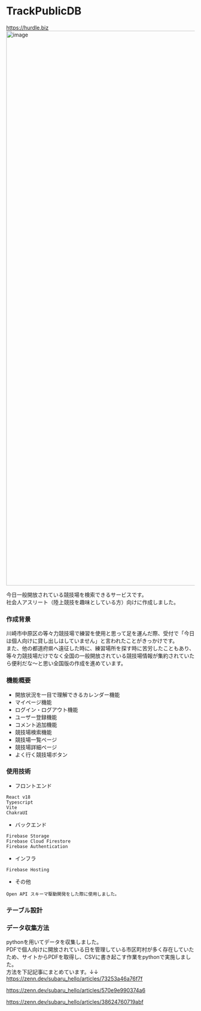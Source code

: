# TrackPublicDB
https://hurdle.biz
<img width="1481" alt="image" src="https://user-images.githubusercontent.com/79771445/206078471-461cf616-983d-4128-828f-639ea885cc33.png">

今日一般開放されている競技場を検索できるサービスです。　<br />
社会人アスリート（陸上競技を趣味としている方）向けに作成しました。 <br/>


### 作成背景
川崎市中原区の等々力競技場で練習を使用と思って足を運んだ際、受付で「今日は個人向けに貸し出しはしていません」と言われたことがきっかけです。<br />
また、他の都道府県へ遠征した時に、練習場所を探す時に苦労したこともあり、等々力競技場だけでなく全国の一般開放されている競技場情報が集約されていたら便利だな〜と思い全国版の作成を進めています。

### 機能概要
- 開放状況を一目で理解できるカレンダー機能
- マイページ機能
- ログイン・ログアウト機能
- ユーザー登録機能
- コメント追加機能
- 競技場検索機能
- 競技場一覧ページ
- 競技場詳細ページ
- よく行く競技場ボタン

### 使用技術
- フロントエンド

```
React v18
Typescript
Vite
ChakraUI
```
- バックエンド

```
Firebase Storage
Firebase Cloud Firestore
Firebase Authentication
```

- インフラ
```
Firebase Hosting
```
- その他
```
Open API スキーマ駆動開発をした際に使用しました。
```
### テーブル設計

### データ収集方法
pythonを用いてデータを収集しました。<br/>
PDFで個人向けに開放されている日を管理している市区町村が多く存在していたため、サイトからPDFを取得し、CSVに書き起こす作業をpythonで実施しました。<br/>
方法を下記記事にまとめています。↓↓<br/>
https://zenn.dev/subaru_hello/articles/73253a46a76f7f <br/>

https://zenn.dev/subaru_hello/articles/570e9e990374a6 <br/>

https://zenn.dev/subaru_hello/articles/38624760719abf
